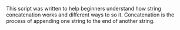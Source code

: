 This script was written to help beginners understand how string concatenation works and different ways to so it.
Concatenation is the process of appending one string to the end of another string.
